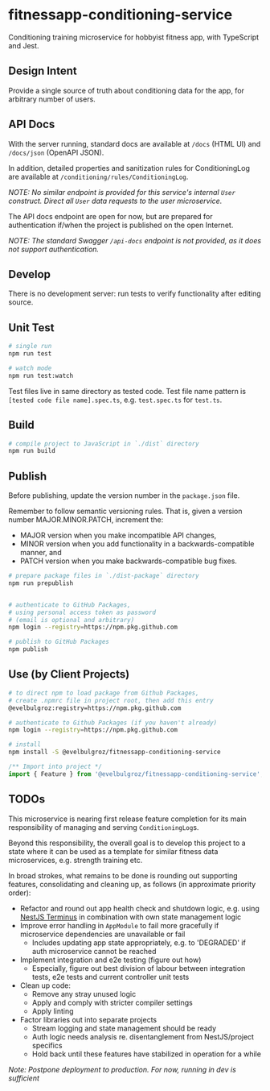 # fitnessapp-conditioning-service
Conditioning training microservice for hobbyist fitness app, with TypeScript and Jest.

## Design Intent
Provide a single source of truth about conditioning data for the app, for arbitrary number of users.

## API Docs
With the server running, standard docs are available at `/docs` (HTML UI) and `/docs/json` (OpenAPI JSON).

In addition, detailed properties and sanitization rules for ConditioningLog are available at `/conditioning/rules/ConditioningLog`.

*NOTE: No similar endpoint is provided for this service's internal `User` construct. Direct all `User` data requests to the user microservice.*

The API docs endpoint are open for now, but are prepared for authentication if/when the project is published on the open Internet.

*NOTE: The standard Swagger `/api-docs` endpoint is not provided, as it does not support authentication.*

## Develop
There is no development server: run tests to verify functionality after editing source.

## Unit Test

````bash
# single run
npm run test

# watch mode
npm run test:watch
````
Test files live in same directory as tested code. Test file name pattern is `[tested code file name].spec.ts`, e.g. `test.spec.ts` for `test.ts`.

## Build
````bash
# compile project to JavaScript in `./dist` directory
npm run build
````

## Publish
Before publishing, update the version number in the `package.json` file.

Remember to follow semantic versioning rules. That is, given a version number MAJOR.MINOR.PATCH, increment the:
   - MAJOR version when you make incompatible API changes,
   - MINOR version when you add functionality in a backwards-compatible manner, and
   - PATCH version when you make backwards-compatible bug fixes.

````bash
# prepare package files in `./dist-package` directory
npm run prepublish


# authenticate to GitHub Packages,
# using personal access token as password
# (email is optional and arbitrary)
npm login --registry=https://npm.pkg.github.com

# publish to GitHub Packages
npm publish
````

## Use (by Client Projects)
````bash
# to direct npm to load package from Github Packages,
# create .npmrc file in project root, then add this entry
@evelbulgroz:registry=https://npm.pkg.github.com
````

````bash
# authenticate to Github Packages (if you haven't already)
npm login --registry=https://npm.pkg.github.com

# install
npm install -S @evelbulgroz/fitnessapp-conditioning-service
````

````typescript
/** Import into project */
import { Feature } from '@evelbulgroz/fitnessapp-conditioning-service';
````

## TODOs
This microservice is nearing first release feature completion for its main responsibility of managing and serving `ConditioningLog`s.

Beyond this responsibility, the overall goal is to develop this project to a state where it can be used as a template for similar fitness data microservices, e.g. strength training etc.

In broad strokes, what remains to be done is rounding out supporting features, consolidating and cleaning up, as follows (in approximate priority order):
* Refactor and round out app health check and shutdown logic, e.g. using [NestJS Terminus](https://docs.nestjs.com/recipes/terminus) in combination with own state management logic
* Improve error handling in `AppModule` to fail more gracefully if microservice dependencies are unavailable or fail
	* Includes updating app state appropriately, e.g. to 'DEGRADED' if auth microservice cannot be reached
* Implement integration and e2e testing (figure out how)
	* Especially, figure out best division of labour between integration tests, e2e tests and current controller unit tests
* Clean up code:
	* Remove any stray unused logic
	* Apply and comply with stricter compiler settings
	* Apply linting
* Factor libraries out into separate projects
	* Stream logging and state management should be ready
	* Auth logic needs analysis re. disentanglement from NestJS/project specifics
	* Hold back until these features have stabilized in operation for a while

*Note: Postpone deployment to production. For now, running in dev is sufficient*